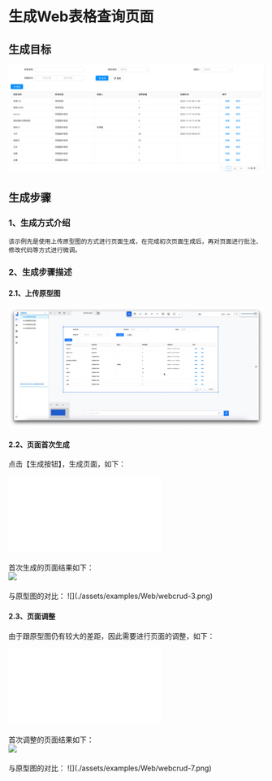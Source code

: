# 生成Web表格查询页面

## 生成目标

![](./assets/examples/Web/标签查询表格.png)

## 生成步骤

### 1、生成方式介绍
    该示例先是使用上传原型图的方式进行页面生成，在完成初次页面生成后，再对页面进行批注、修改代码等方式进行微调。
### 2、生成步骤描述
#### 2.1、上传原型图
![](./assets/examples/Web/webcrud-1.jpg)
#### 2.2、页面首次生成

点击【生成按钮】，生成页面，如下：
<iframe style="width=100%; height=400px" src="//player.bilibili.com/player.html?aid=1951579319&bvid=BV1AC411Y7bM&cid=1468458432&p=1" scrolling="no" border="0" frameborder="no" framespacing="0" allowfullscreen="true"> </iframe>
<br><br>
首次生成的页面结果如下：
<br><image width=auto height=auto src="./assets/examples/Web/webcrud-2.jpg"/>
<br><br>
与原型图的对比：
![](./assets/examples/Web/webcrud-3.png)

#### 2.3、页面调整

由于跟原型图仍有较大的差距，因此需要进行页面的调整，如下：
<iframe style="width=100%; height=400px" src="//player.bilibili.com/player.html?aid=1251727335&bvid=BV1EJ4m1a7Y1&cid=1468461933&p=1" scrolling="no" border="0" frameborder="no" framespacing="0" allowfullscreen="true"> </iframe>
<br><br>
首次调整的页面结果如下：
<br><image width=auto height=auto src="./assets/examples/Web/webcrud-5.jpg"/>
<br><br>
与原型图的对比：
![](./assets/examples/Web/webcrud-7.png)
